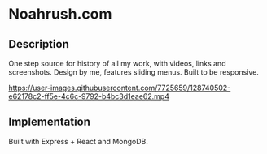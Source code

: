 # Noahrush.com

## Description
One step source for history of all my work, with videos, links and screenshots. Design by me, features sliding menus. Built to be responsive.


https://user-images.githubusercontent.com/7725659/128740502-e62178c2-ff5e-4c6c-9792-b4bc3d1eae62.mp4


## Implementation
Built with Express + React and MongoDB. 

